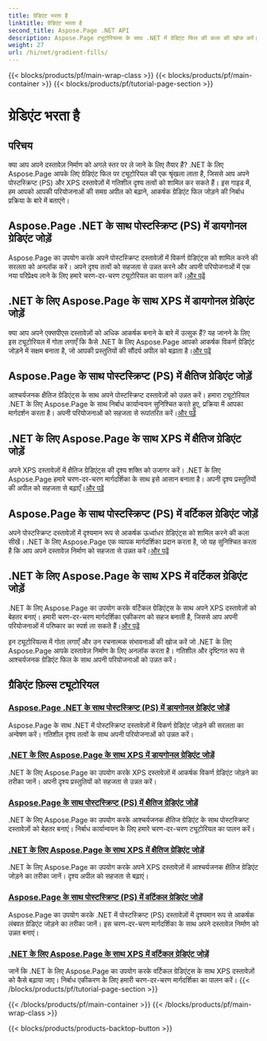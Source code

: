 ```yaml
---
title: ग्रेडिएंट भरता है
linktitle: ग्रेडिएंट भरता है
second_title: Aspose.Page .NET API
description: Aspose.Page ट्यूटोरियल्स के साथ .NET में ग्रेडिएंट फिल की कला की खोज करें। अपनी परियोजनाओं को सहजता से उन्नत करें—मनमोहक विकर्ण, क्षैतिज और ऊर्ध्वाधर ग्रेडिएंट जोड़ें।
weight: 27
url: /hi/net/gradient-fills/
---
```


{{< blocks/products/pf/main-wrap-class >}}
{{< blocks/products/pf/main-container >}}
{{< blocks/products/pf/tutorial-page-section >}}

# ग्रेडिएंट भरता है


## परिचय

क्या आप अपने दस्तावेज़ निर्माण को अगले स्तर पर ले जाने के लिए तैयार हैं? .NET के लिए Aspose.Page आपके लिए ग्रेडिएंट फिल पर ट्यूटोरियल की एक श्रृंखला लाता है, जिससे आप अपने पोस्टस्क्रिप्ट (PS) और XPS दस्तावेज़ों में गतिशील दृश्य तत्वों को शामिल कर सकते हैं। इस गाइड में, हम आपको आपकी परियोजनाओं की समग्र अपील को बढ़ाने, आकर्षक ग्रेडिएंट फिल जोड़ने की निर्बाध प्रक्रिया के बारे में बताएंगे।

## Aspose.Page .NET के साथ पोस्टस्क्रिप्ट (PS) में डायगोनल ग्रेडिएंट जोड़ें

 Aspose.Page का उपयोग करके अपने पोस्टस्क्रिप्ट दस्तावेज़ों में विकर्ण ग्रेडिएंट्स को शामिल करने की सरलता को अनलॉक करें। अपने दृश्य तत्वों को सहजता से उन्नत करने और अपनी परियोजनाओं में एक नया परिप्रेक्ष्य लाने के लिए हमारे चरण-दर-चरण ट्यूटोरियल का पालन करें।[और पढ़ें](./add-diagonal-gradient-to-postscript-ps/)

## .NET के लिए Aspose.Page के साथ XPS में डायगोनल ग्रेडिएंट जोड़ें

 क्या आप अपने एक्सपीएस दस्तावेज़ों को अधिक आकर्षक बनाने के बारे में उत्सुक हैं? यह जानने के लिए इस ट्यूटोरियल में गोता लगाएँ कि कैसे .NET के लिए Aspose.Page आपको आकर्षक विकर्ण ग्रेडिएंट जोड़ने में सक्षम बनाता है, जो आपकी प्रस्तुतियों की सौंदर्य अपील को बढ़ाता है।[और पढ़ें](./add-diagonal-gradient-to-xps/)

## Aspose.Page के साथ पोस्टस्क्रिप्ट (PS) में क्षैतिज ग्रेडिएंट जोड़ें

 आश्चर्यजनक क्षैतिज ग्रेडिएंट्स के साथ अपने पोस्टस्क्रिप्ट दस्तावेज़ों को उन्नत करें। हमारा ट्यूटोरियल .NET के लिए Aspose.Page के साथ निर्बाध कार्यान्वयन सुनिश्चित करते हुए, प्रक्रिया में आपका मार्गदर्शन करता है। अपनी परियोजनाओं को सहजता से रूपांतरित करें।[और पढ़ें](./add-horizontal-gradient-to-postscript-ps/)

## .NET के लिए Aspose.Page के साथ XPS में क्षैतिज ग्रेडिएंट जोड़ें

 अपने XPS दस्तावेज़ों में क्षैतिज ग्रेडिएंट्स की दृश्य शक्ति को उजागर करें। .NET के लिए Aspose.Page हमारे चरण-दर-चरण मार्गदर्शिका के साथ इसे आसान बनाता है। अपनी दृश्य प्रस्तुतियों की अपील को सहजता से बढ़ाएँ।[और पढ़ें](./add-horizontal-gradient-to-xps/)

## Aspose.Page के साथ पोस्टस्क्रिप्ट (PS) में वर्टिकल ग्रेडिएंट जोड़ें

 अपने पोस्टस्क्रिप्ट दस्तावेज़ों में दृश्यमान रूप से आकर्षक ऊर्ध्वाधर ग्रेडिएंट्स को शामिल करने की कला सीखें। .NET के लिए Aspose.Page एक व्यापक मार्गदर्शिका प्रदान करता है, जो यह सुनिश्चित करता है कि आप अपने दस्तावेज़ निर्माण को सहजता से उन्नत करें।[और पढ़ें](./add-vertical-gradient-to-postscript-ps/)

## .NET के लिए Aspose.Page के साथ XPS में वर्टिकल ग्रेडिएंट जोड़ें
.NET के लिए Aspose.Page का उपयोग करके वर्टिकल ग्रेडिएंट्स के साथ अपने XPS दस्तावेज़ों को बेहतर बनाएं। हमारी चरण-दर-चरण मार्गदर्शिका एकीकरण को सहज बनाती है, जिससे आप अपनी परियोजनाओं में परिष्कार का स्पर्श ला सकते हैं।[और पढ़ें](./add-vertical-gradient-to-xps/)

इन ट्यूटोरियल्स में गोता लगाएँ और उन रचनात्मक संभावनाओं की खोज करें जो .NET के लिए Aspose.Page आपके दस्तावेज़ निर्माण के लिए अनलॉक करता है। गतिशील और दृष्टिगत रूप से आश्चर्यजनक ग्रेडिएंट फिल के साथ अपनी परियोजनाओं को उन्नत करें।
## ग्रैडिएंट फ़िल्स ट्यूटोरियल
### [Aspose.Page .NET के साथ पोस्टस्क्रिप्ट (PS) में डायगोनल ग्रेडिएंट जोड़ें](./add-diagonal-gradient-to-postscript-ps/)
Aspose.Page के साथ .NET में पोस्टस्क्रिप्ट दस्तावेज़ों में विकर्ण ग्रेडिएंट जोड़ने की सरलता का अन्वेषण करें। गतिशील दृश्य तत्वों के साथ अपनी परियोजनाओं को उन्नत करें।
### [.NET के लिए Aspose.Page के साथ XPS में डायगोनल ग्रेडिएंट जोड़ें](./add-diagonal-gradient-to-xps/)
.NET के लिए Aspose.Page का उपयोग करके XPS दस्तावेज़ों में आकर्षक विकर्ण ग्रेडिएंट जोड़ने का तरीका जानें। अपनी दृश्य प्रस्तुतियों को सहजता से उन्नत करें।
### [Aspose.Page के साथ पोस्टस्क्रिप्ट (PS) में क्षैतिज ग्रेडिएंट जोड़ें](./add-horizontal-gradient-to-postscript-ps/)
.NET के लिए Aspose.Page का उपयोग करके आश्चर्यजनक क्षैतिज ग्रेडिएंट के साथ पोस्टस्क्रिप्ट दस्तावेज़ों को बेहतर बनाएं। निर्बाध कार्यान्वयन के लिए हमारे चरण-दर-चरण ट्यूटोरियल का पालन करें।
### [.NET के लिए Aspose.Page के साथ XPS में क्षैतिज ग्रेडिएंट जोड़ें](./add-horizontal-gradient-to-xps/)
.NET के लिए Aspose.Page का उपयोग करके अपने XPS दस्तावेज़ों में आश्चर्यजनक क्षैतिज ग्रेडिएंट जोड़ने का तरीका जानें। दृश्य अपील को सहजता से बढ़ाएं।
### [Aspose.Page के साथ पोस्टस्क्रिप्ट (PS) में वर्टिकल ग्रेडिएंट जोड़ें](./add-vertical-gradient-to-postscript-ps/)
Aspose.Page का उपयोग करके .NET में पोस्टस्क्रिप्ट (PS) दस्तावेज़ों में दृश्यमान रूप से आकर्षक लंबवत ग्रेडिएंट जोड़ने का तरीका जानें। इस चरण-दर-चरण मार्गदर्शिका के साथ अपने दस्तावेज़ निर्माण को उन्नत बनाएं।
### [.NET के लिए Aspose.Page के साथ XPS में वर्टिकल ग्रेडिएंट जोड़ें](./add-vertical-gradient-to-xps/)
जानें कि .NET के लिए Aspose.Page का उपयोग करके वर्टिकल ग्रेडिएंट्स के साथ XPS दस्तावेज़ों को कैसे बढ़ाया जाए। निर्बाध एकीकरण के लिए हमारी चरण-दर-चरण मार्गदर्शिका का पालन करें।
{{< /blocks/products/pf/tutorial-page-section >}}

{{< /blocks/products/pf/main-container >}}
{{< /blocks/products/pf/main-wrap-class >}}

{{< blocks/products/products-backtop-button >}}
